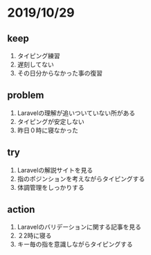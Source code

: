# 2019/10/29

## keep 
1. タイピング練習
2. 遅刻してない
3. その日分からなかった事の復習
## problem
1. Laravelの理解が追いついていない所がある
2. タイピングが安定しない
3. 昨日０時に寝なかった
## try
1. Laravelの解説サイトを見る
2. 指のポジンションを考えながらタイピングする
3. 体調管理をしっかりする
## action
1. Laravelのバリデーションに関する記事を見る
2. ２2時に寝る
3. キー毎の指を意識しながらタイピングする
